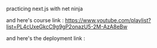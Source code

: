 practicing next.js with net ninja

and here's course link : https://www.youtube.com/playlist?list=PL4cUxeGkcC9g9gP2onazU5-2M-AzA8eBw

and here's the deployment link :
